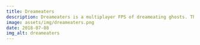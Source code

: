 ```yaml
---
title: Dreameaters
description: Dreameaters is a multiplayer FPS of dreameating ghosts. This game is a 3D multiplayer FPS, with up to 4 player joining a room, playing as ghosts who are trying to kill each other inside a huge bedroom arena. The game supports player accounts and player statistics tracking. Dreameaters has been made  as an indie dev with Unity and C#.
image: assets/img/dreameaters.png
date: 2018-07-08
img_alt: dreameaters
---
```

